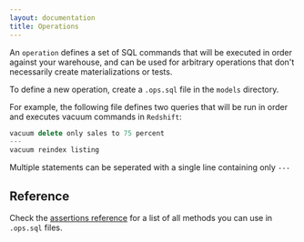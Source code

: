 ```yaml
---
layout: documentation
title: Operations
---
```


An `operation` defines a set of SQL commands that will be executed in order against your warehouse, and can be used for arbitrary operations that don't necessarily create materializations or tests.

To define a new operation, create a `.ops.sql` file in the `models` directory.

For example, the following file defines two queries that will be run in order and executes vacuum commands in `Redshift`:
```js
vacuum delete only sales to 75 percent
---
vacuum reindex listing
```

Multiple statements can be seperated with a single line containing only `---`

## Reference

Check the [assertions reference](/reference/assertions) for a list of all methods you can use in `.ops.sql` files.
